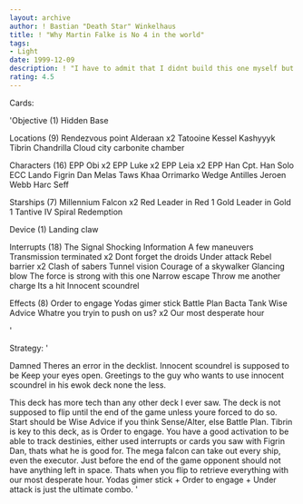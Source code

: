 ```yaml
---
layout: archive
author: ! Bastian "Death Star" Winkelhaus
title: ! "Why Martin Falke is No 4 in the world"
tags:
- Light
date: 1999-12-09
description: ! "I have to admit that I didnt build this one myself but I played it at worlds, day two and Martin has no internet access, so here we go. This deck is supposed to knock everything out, but you have to be able to track some destinies."
rating: 4.5
---
```

Cards: 

'Objective (1)
Hidden Base

Locations (9)
Rendezvous point
Alderaan x2
Tatooine
Kessel
Kashyyyk
Tibrin
Chandrilla
Cloud city  carbonite chamber

Characters (16)
EPP Obi x2
EPP Luke x2
EPP Leia x2
EPP Han
Cpt. Han Solo
ECC Lando
Figrin Dan
Melas
Taws Khaa
Orrimarko
Wedge Antilles
Jeroen Webb
Harc Seff

Starships (7)
Millennium Falcon x2
Red Leader in Red 1
Gold Leader in Gold 1
Tantive IV
Spiral
Redemption

Device (1)
Landing claw

Interrupts (18)
The Signal
Shocking Information
A few maneuvers
Transmission terminated x2
Dont forget the droids
Under attack
Rebel barrier x2
Clash of sabers
Tunnel vision
Courage of a skywalker
Glancing blow
The force is strong with this one
Narrow escape
Throw me another charge
Its a hit
Innocent scoundrel

Effects (8)
Order to engage
Yodas gimer stick
Battle Plan
Bacta Tank
Wise Advice
Whatre you tryin to push on us? x2
Our most desperate hour



'

Strategy: '

Damned Theres an error in the decklist. Innocent scoundrel is supposed to be Keep your eyes open.
Greetings to the guy who wants to use innocent scoundrel in his ewok deck none the less.

This deck has more tech than any other deck I ever saw.
The deck is not supposed to flip until the end of the game unless youre forced to do so. Start should be Wise Advice if you think Sense/Alter, else Battle Plan.
Tibrin is key to this deck, as is Order to engage. You have a good activation to be able to track destinies, either used interrupts or cards you saw with Figrin Dan, thats what he is good for.
The mega falcon can take out every ship, even the executor. Just before the end of the game opponent should not have anything left in space. Thats when you flip to retrieve everything with our most desperate hour.
Yodas gimer stick + Order to engage + Under attack is just the ultimate combo.
'